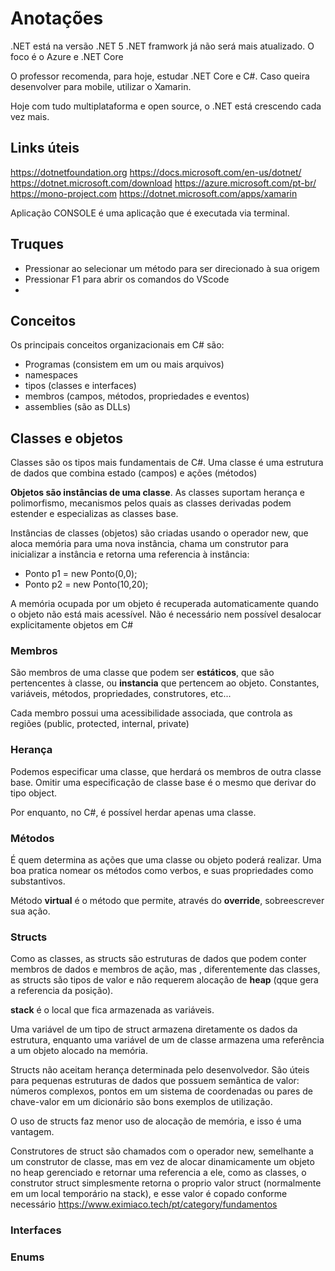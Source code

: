 # Anotações

.NET está na versão .NET 5
.NET framwork já não será mais atualizado. O foco é o Azure e .NET Core

O professor recomenda, para hoje, estudar .NET Core e C#. Caso queira desenvolver para mobile, utilizar o Xamarin. 

Hoje com tudo multiplataforma e open source, o .NET está crescendo cada vez mais.

## Links úteis

https://dotnetfoundation.org
https://docs.microsoft.com/en-us/dotnet/
https://dotnet.microsoft.com/download
https://azure.microsoft.com/pt-br/
https://mono-project.com
https://dotnet.microsoft.com/apps/xamarin

Aplicação CONSOLE é uma aplicação que é executada via terminal.

## Truques

* Pressionar ao selecionar um método para ser direcionado à sua origem
* Pressionar F1 para abrir os comandos do VScode
*

## Conceitos

Os principais conceitos organizacionais em C# são:
- Programas (consistem em um ou mais arquivos)
- namespaces
- tipos (classes e interfaces)
- membros (campos, métodos, propriedades e eventos)
- assemblies (são as DLLs)

## Classes e objetos

Classes são os tipos mais fundamentais de C#. Uma classe é uma estrutura de dados que combina estado (campos) e ações (métodos)

**Objetos são instâncias de uma classe**. As classes suportam herança e polimorfismo, mecanismos pelos quais as classes derivadas podem estender e especializas as classes base.

Instâncias de classes (objetos) são criadas usando o operador new, que aloca memória para uma nova instância, chama um construtor para inicializar a instância e retorna uma referencia à instância:
* Ponto p1 = new Ponto(0,0);
* Ponto p2 = new Ponto(10,20);

A memória ocupada por um objeto é recuperada automaticamente quando o objeto não está mais acessível. Não é necessário nem possível desalocar explicitamente objetos em C#

### Membros

São membros de uma classe que podem ser **estáticos**, que são pertencentes à classe, ou **instancia** que pertencem ao objeto.
Constantes, variáveis, métodos, propriedades, construtores, etc...

Cada membro possui uma acessibilidade associada, que controla as regiões (public, protected, internal, private)

### Herança

Podemos especificar uma classe, que herdará os membros de outra classe base.
Omitir uma especificação de classe base é o mesmo que derivar do tipo object.

Por enquanto, no C#, é possível herdar apenas uma classe.

### Métodos

É quem determina as ações que uma classe ou objeto poderá realizar.
Uma boa pratica nomear os métodos como verbos, e suas propriedades como substantivos.

Método **virtual** é o método que permite, através do **override**, sobreescrever sua ação.

### Structs

Como as classes, as structs são estruturas de dados que podem conter membros de dados e membros de ação, mas , diferentemente das classes, as structs são tipos de valor e não requerem alocação de **heap** (qque gera a referencia da posição).

**stack** é o local que fica armazenada as variáveis.

Uma variável de um tipo de struct armazena diretamente os dados da estrutura, enquanto uma variável de um de classe armazena uma referência a um objeto alocado na memória.

Structs não aceitam herança determinada pelo desenvolvedor.
São úteis para pequenas estruturas de dados que possuem semântica de valor: números complexos, pontos em um sistema de coordenadas ou pares de chave-valor em um dicionário são bons exemplos de utilização.

O uso de structs faz menor uso de alocação de memória, e isso é uma vantagem.

Construtores de struct são chamados com o operador new, semelhante a um construtor de classe, mas em vez de alocar dinamicamente um objeto no heap gerenciado e retornar uma referencia a ele, como as classes, o construtor struct simplesmente retorna o proprio valor struct (normalmente em um local temporário na stack), e esse valor é copado conforme necessário
https://www.eximiaco.tech/pt/category/fundamentos

### Interfaces



### Enums